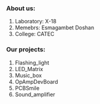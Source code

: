 ### About us:
1. Laboratory: X-18
2. Memebrs: Esmagambet Doshan
3. College: CATEC

### Our projects:
1. Flashing_light
2. LED_Matrix
3. Music_box
4. OpAmpDevBoard
5. PCBSmile
6. Sound_amplifier
